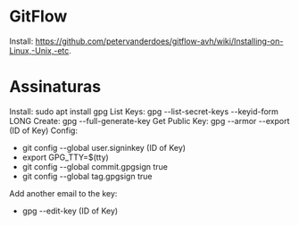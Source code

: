# GitFlow

Install: https://github.com/petervanderdoes/gitflow-avh/wiki/Installing-on-Linux,-Unix,-etc.

# Assinaturas

Install: sudo apt install gpg
List Keys: gpg --list-secret-keys --keyid-form LONG
Create: gpg --full-generate-key
Get Public Key: gpg --armor --export (ID of Key)
Config: 
- git config --global user.signinkey (ID of Key)
- export GPG_TTY=$(tty)
- git config --global commit.gpgsign true
- git config --global tag.gpgsign true

Add another email to the key:
- gpg --edit-key (ID of Key)
